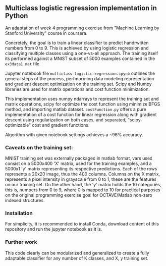 ## Multiclass logistic regression implementation in Python

An adaptation of week 4 programming exercise from "Machine Learning by Stanford University" course in coursera.

Concretely, the goal is to train a linear classifier to predict handrwitten numbers from 0 to 9. This is achieved by using logistic regression and classifying multiple classes using a one-vs-all approach. The training itself its performed against a MNIST subset of 5000 examples contained in the `ex3data1.mat` file.

Jupyter notebook file `multiclass-logistic-regression.ipynb` outlines the general steps of the process, perfmorming data modeling representation and gradient descent optimization on the training set. Scipy and Numpy libraries are used for matrix operations and cost function minimization.

This implementation uses numpy ndarrays to represent the training set and matrix operations, scipy for optimize the cost function using minimize BFGS method, and importing matlab dataset. `costFunction.py` offers a pure implementation of a cost function for linear regression along with gradient descent using regularization on both cases, and separated, "scipy-optimizable" cost and gradient functions. 

Algorithm with given notebook settings achieves a ~96% accuracy.

### Caveats on the training set:

MNIST training set was externally packaged in matlab format, vars used consist on a 5000x400 'X' matrix, used for the training examples, and a 5000x1 'y' matrix representing its respective predictions. Each of the rows represents a 20x20 image, thus the 400 columns. Columns on the X matrix, represents a pixel intensity in grayscale from 0 to 1, these are the features on our training set. On the other hand, the 'y' matrix holds the 10 categories, this is, numbers from 0 to 9, where 0 is mapped to 10 for practical purposes on the original programming exercise goal for OCTAVE/Matlab non-zero indexed structures. 

### Installation

For simplicity, it is recommended to install Conda, download content of this repository and run the jupyter notebook as it is.

### Further work

This code clearly can be modularized and generalized to create a fully adaptable classifier for any number of K classes, and X, y training set.
